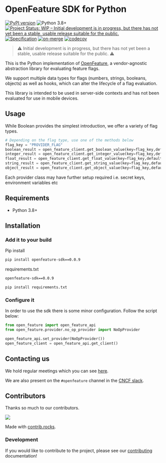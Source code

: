 # OpenFeature SDK for Python

[![PyPI version](https://badge.fury.io/py/openfeature-sdk.svg)](https://badge.fury.io/py/openfeature-sdk)
![Python 3.8+](https://img.shields.io/badge/python->=3.8-blue.svg)
[![Project Status: WIP – Initial development is in progress, but there has not yet been a stable, usable release suitable for the public.](https://www.repostatus.org/badges/latest/wip.svg)](https://www.repostatus.org/#wip)
[![Specification](https://img.shields.io/static/v1?label=Specification&message=v0.3.0&color=red)](https://github.com/open-feature/spec/tree/v0.3.0)
[![on-merge](https://github.com/open-feature/python-sdk/actions/workflows/merge.yml/badge.svg)](https://github.com/open-feature/python-sdk/actions/workflows/merge.yml)
[![codecov](https://codecov.io/gh/open-feature/python-sdk/branch/main/graph/badge.svg?token=FQ1I444HB3)](https://codecov.io/gh/open-feature/python-sdk)

> ⚠️ Initial development is in progress, but there has not yet been a stable, usable release suitable for the public. ⚠️

This is the Python implementation of [OpenFeature](https://openfeature.dev), a vendor-agnostic abstraction library for evaluating feature flags.

We support multiple data types for flags (numbers, strings, booleans, objects) as well as hooks, which can alter the lifecycle of a flag evaluation.

This library is intended to be used in server-side contexts and has not been evaluated for use in mobile devices.

## Usage

While Boolean provides the simplest introduction, we offer a variety of flag types.

```python
# Depending on the flag type, use one of the methods below
flag_key = "PROVIDER_FLAG"
boolean_result = open_feature_client.get_boolean_value(key=flag_key,default_value=False)
integer_result = open_feature_client.get_integer_value(key=flag_key,default_value=-1)
float_result = open_feature_client.get_float_value(key=flag_key,default_value=-1)
string_result = open_feature_client.get_string_value(key=flag_key,default_value="")
object_result = open_feature_client.get_object_value(key=flag_key,default_value={})
```

Each provider class may have further setup required i.e. secret keys, environment variables etc

## Requirements

- Python 3.8+

## Installation

### Add it to your build

<!---x-release-please-start-version-->

Pip install

```bash
pip install openfeature-sdk==0.0.9
```

requirements.txt

```bash
openfeature-sdk==0.0.9
```

```python
pip install requirements.txt
```

<!---x-release-please-end-->

### Configure it

In order to use the sdk there is some minor configuration. Follow the script below:

```python
from open_feature import open_feature_api
from open_feature.provider.no_op_provider import NoOpProvider

open_feature_api.set_provider(NoOpProvider())
open_feature_client = open_feature_api.get_client()
```

## Contacting us

We hold regular meetings which you can see [here](https://github.com/open-feature/community/#meetings-and-events).

We are also present on the `#openfeature` channel in the [CNCF slack](https://slack.cncf.io/).

## Contributors

Thanks so much to our contributors.

<a href="https://github.com/open-feature/python-sdk/graphs/contributors">
  <img src="https://contrib.rocks/image?repo=open-feature/python-sdk" />
</a>

Made with [contrib.rocks](https://contrib.rocks).

### Development

If you would like to contribute to the project, please see our [contributing](./CONTRIBUTING.md) documentation!
